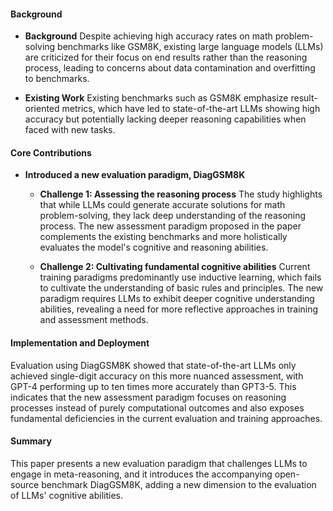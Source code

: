 #### Background
- **Background**
Despite achieving high accuracy rates on math problem-solving benchmarks like GSM8K, existing large language models (LLMs) are criticized for their focus on end results rather than the reasoning process, leading to concerns about data contamination and overfitting to benchmarks.

- **Existing Work**
Existing benchmarks such as GSM8K emphasize result-oriented metrics, which have led to state-of-the-art LLMs showing high accuracy but potentially lacking deeper reasoning capabilities when faced with new tasks.

#### Core Contributions
- **Introduced a new evaluation paradigm, DiagGSM8K**
  - **Challenge 1: Assessing the reasoning process**
      The study highlights that while LLMs could generate accurate solutions for math problem-solving, they lack deep understanding of the reasoning process. The new assessment paradigm proposed in the paper complements the existing benchmarks and more holistically evaluates the model's cognitive and reasoning abilities.

  - **Challenge 2: Cultivating fundamental cognitive abilities**
      Current training paradigms predominantly use inductive learning, which fails to cultivate the understanding of basic rules and principles. The new paradigm requires LLMs to exhibit deeper cognitive understanding abilities, revealing a need for more reflective approaches in training and assessment methods.

#### Implementation and Deployment
Evaluation using DiagGSM8K showed that state-of-the-art LLMs only achieved single-digit accuracy on this more nuanced assessment, with GPT-4 performing up to ten times more accurately than GPT3-5. This indicates that the new assessment paradigm focuses on reasoning processes instead of purely computational outcomes and also exposes fundamental deficiencies in the current evaluation and training approaches.

#### Summary
This paper presents a new evaluation paradigm that challenges LLMs to engage in meta-reasoning, and it introduces the accompanying open-source benchmark DiagGSM8K, adding a new dimension to the evaluation of LLMs' cognitive abilities.